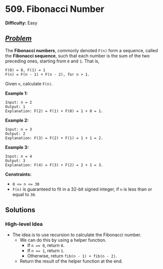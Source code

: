 # 509. Fibonacci Number

**Difficulty:** Easy

## _[Problem](https://leetcode.com/problems/fibonacci-number/)_

The **Fibonacci numbers**, commonly denoted `F(n)` form a sequence, called the **Fibonacci sequence**, such that each number is the sum of the two preceding ones, starting from `0` and `1`. That is,

```plaintext
F(0) = 0, F(1) = 1
F(n) = F(n - 1) + F(n - 2), for n > 1.
```

Given `n`, calculate `F(n)`.

**Example 1:**

```plaintext
Input: n = 2
Output: 1
Explanation: F(2) = F(1) + F(0) = 1 + 0 = 1.
```

**Example 2:**

```plaintext
Input: n = 3
Output: 2
Explanation: F(3) = F(2) + F(1) = 1 + 1 = 2.
```

**Example 3:**

```plaintext
Input: n = 4
Output: 3
Explanation: F(4) = F(3) + F(2) = 2 + 1 = 3.
```

**Constraints:**

- `0 <= n <= 30`
- `F(n)` is guaranteed to fit in a 32-bit signed integer, if `n` is less than or equal to `30`.

## Solutions

### High-level Idea

- The idea is to use recursion to calculate the Fibonacci number.
  - We can do this by using a helper function.
    - If `n == 0`, return `0`.
    - If `n == 1`, return `1`.
    - Otherwise, return `fib(n - 1) + fib(n - 2)`.
  - Return the result of the helper function at the end.
